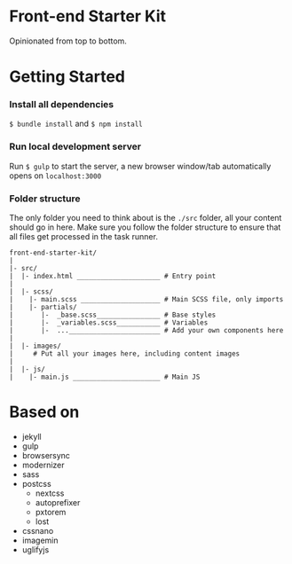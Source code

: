 # Front-end Starter Kit

Opinionated from top to bottom.

# Getting Started

### Install all dependencies

`$ bundle install` and `$ npm install`

### Run local development server

Run `$ gulp` to start the server, a new browser window/tab automatically opens on `localhost:3000`

### Folder structure

The only folder you need to think about is the `./src` folder, all your content should go in here.
Make sure you follow the folder structure to ensure that all files get processed in the task runner.

```
front-end-starter-kit/
|
|- src/
|  |- index.html _____________________ # Entry point
|
|  |- scss/
|    |- main.scss ____________________ # Main SCSS file, only imports
|    |- partials/
|       |-  _base.scss________________ # Base styles
|       |-  _variables.scss___________ # Variables
|       |-  ..._______________________ # Add your own components here
|
|  |- images/
|     # Put all your images here, including content images
|
|  |- js/
|    |- main.js ______________________ # Main JS
```

# Based on

- jekyll
- gulp
- browsersync
- modernizer
- sass
- postcss
  - nextcss
  - autoprefixer
  - pxtorem
  - lost
- cssnano
- imagemin
- uglifyjs
